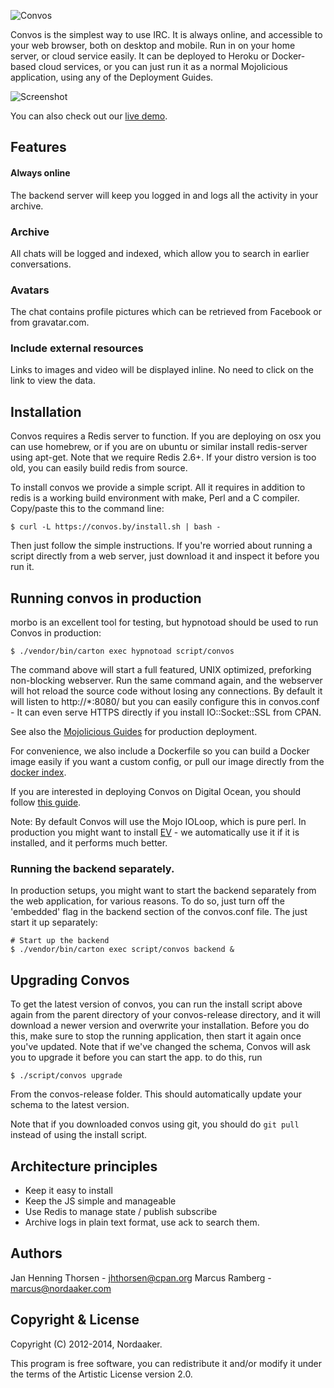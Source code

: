 ![Convos](http://convos.by/images/logo.png)

Convos is the simplest way to use IRC. It is always online, and accessible to your web browser, both on desktop and mobile. Run in on your home server, or cloud service easily. It can be deployed to Heroku or Docker-based cloud services, or you can just run it as a normal Mojolicious application, using any of the Deployment Guides.

![Screenshot](http://convos.by/images/screenshot.jpg)

You can also check out our [live demo](http://demo.convos.by).

## Features
#### Always online
The backend server will keep you logged in and logs all the activity in your archive.

### Archive
All chats will be logged and indexed, which allow you to search in earlier conversations.

### Avatars
The chat contains profile pictures which can be retrieved from Facebook or from gravatar.com.

### Include external resources
Links to images and video will be displayed inline. No need to click on the link to view the data.

## Installation
Convos requires a Redis server to function. If you are deploying on osx you can use homebrew, or if you are on ubuntu or similar install redis-server using apt-get. Note that we require Redis 2.6+. If your distro version is too old, you can easily build redis from source.

To install convos we provide a simple script. All it requires in addition to redis is a working build environment with make, Perl and a C compiler. Copy/paste this to the command line:

    $ curl -L https://convos.by/install.sh | bash -

Then just follow the simple instructions. If you're worried about running a script directly from a web server, just download it and inspect it before you run it.

## Running convos in production

morbo is an excellent tool for testing, but hypnotoad should be used to run Convos in production:

    $ ./vendor/bin/carton exec hypnotoad script/convos

The command above will start a full featured, UNIX optimized, preforking non-blocking webserver. Run the same command again, and the webserver will hot reload the source code without losing any connections. By default it will listen to http://*:8080/ but you can easily configure this in convos.conf - It can even serve HTTPS directly if you install IO::Socket::SSL from CPAN.

See also the [Mojolicious Guides](http://mojolicio.us/perldoc/Mojolicious/Guides/Cookbook#DEPLOYMENT) for production deployment.

For convenience, we also include a Dockerfile so you can build a Docker image easily if you want a custom config, or  pull our image directly from the [docker index](https://index.docker.io/u/nordaaker/convos/).

If you are interested in deploying Convos on Digital Ocean, you should follow
[this guide](http://thorsen.pm/perl/2014/03/02/convos-on-digitalocean.html).

Note: By default Convos will use the Mojo IOLoop, which is pure perl. In production you might want to install [EV](https://metacpan.org/release/EV) - we automatically use it if it is installed, and it performs much better.

### Running the backend separately.

In production setups, you might want to start the backend separately from the web application, for various reasons. To do so, just turn off the 'embedded' flag in the backend section of the convos.conf file. The just start it up separately:

    # Start up the backend
    $ ./vendor/bin/carton exec script/convos backend &

## Upgrading Convos

To get the latest version of convos, you can run the install script above again from the parent directory of your convos-release directory, and it will download a newer version and overwrite your installation. Before you do this, make sure to stop the running application, then start it again once you've updated. Note that if we've changed the schema, Convos will ask you to upgrade it before you can start the app. to do this, run

    $ ./script/convos upgrade

From the convos-release folder. This should automatically update your schema to the latest version.

Note that if you downloaded convos using git, you should do `git pull` instead of using the install script.

## Architecture principles
* Keep it easy to install
* Keep the JS simple and manageable
* Use Redis to manage state / publish subscribe
* Archive logs in plain text format, use ack to search them.



## Authors
Jan Henning Thorsen - jhthorsen@cpan.org
Marcus Ramberg - marcus@nordaaker.com

## Copyright & License
Copyright (C) 2012-2014, Nordaaker.

This program is free software, you can redistribute it and/or modify it under the terms of the Artistic License version 2.0.
